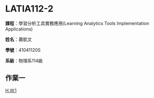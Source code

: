 # LATIA112-2

__課程__：學習分析工具實務應用(Learning Analytics Tools Implementation Applications)

__姓名__：蕭凱文

__學號__：41041120S

__系級__：物理系114級

## 作業一
[H.W.1](https://github.com/KevinHsiao0501/LATIA112-2/tree/main/H.W.1)
